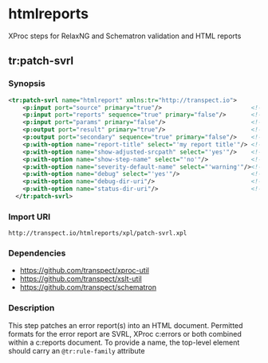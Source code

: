 # htmlreports

XProc steps for RelaxNG and Schematron validation and HTML reports

## tr:patch-svrl

### Synopsis

```xml
<tr:patch-svrl name="htmlreport" xmlns:tr="http://transpect.io">
    <p:input port="source" primary="true"/>                         <!-- HTML document with @srcpath attributes -->
    <p:input port="reports" sequence="true" primary="false"/>       <!-- reports as c:errors and svrl:schematron-output -->
    <p:input port="params" primary="false"/>                        <!-- parameters, expects a c:param-set -->
    <p:output port="result" primary="true"/>                        <!-- HTML report -->
    <p:output port="secondary" sequence="true" primary="false"/>    <!-- collected messages as tr:message -->
    <p:with-option name="report-title" select="'my report title'"/> <!-- 'xs:string' -->
    <p:with-option name="show-adjusted-srcpath" select="'yes'"/>    <!-- 'yes'|'no' -->
    <p:with-option name="show-step-name" select="'no'"/>            <!-- 'yes'|'no' -->
    <p:with-option name="severity-default-name" select="'warning'"/><!-- xs:string -->
    <p:with-option name="debug" select="'yes'"/>                    <!-- 'yes'|'no' -->
    <p:with-option name="debug-dir-uri"/>                           <!-- URI -->
    <p:with-option name="status-dir-uri"/>                          <!-- URI -->
  </tr:patch-svrl>
```

### Import URI

`http://transpect.io/htmlreports/xpl/patch-svrl.xpl`

### Dependencies

* https://github.com/transpect/xproc-util
* https://github.com/transpect/xslt-util
* https://github.com/transpect/schematron

### Description

This step patches an error report(s) into an HTML document. Permitted formats for the error report are SVRL, XProc c:errors or both combined within a c:reports document. To provide a name, the top-level element should carry an `@tr:rule-family` attribute

